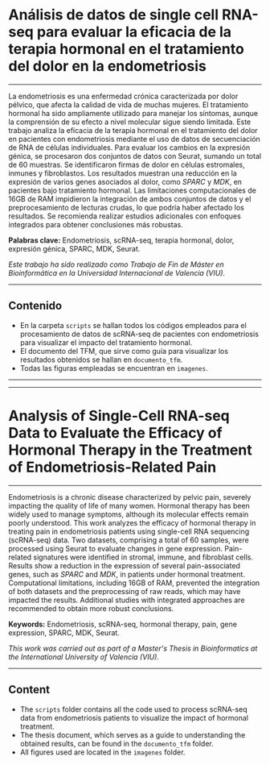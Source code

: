 # Análisis de datos de single cell RNA-seq para evaluar la eficacia de la terapia hormonal en el tratamiento del dolor en la endometriosis

-----------------
La endometriosis es una enfermedad crónica caracterizada por dolor pélvico, que afecta la calidad de vida de muchas mujeres. El tratamiento hormonal ha sido ampliamente utilizado para manejar los síntomas, aunque la comprensión de su efecto a nivel molecular sigue siendo limitada. Este trabajo analiza la eficacia de la terapia hormonal en el tratamiento del dolor en pacientes con endometriosis mediante el uso de datos de secuenciación de RNA de células individuales. Para evaluar los cambios en la expresión génica, se procesaron dos conjuntos de datos con Seurat, sumando un total de 60 muestras. Se identificaron firmas de dolor en células estromales, inmunes y fibroblastos. Los resultados muestran una reducción en la expresión de varios genes asociados al dolor, como *SPARC* y *MDK*, en pacientes bajo tratamiento hormonal. Las limitaciones computacionales de 16GB de RAM impidieron la integración de ambos conjuntos de datos y el preprocesamiento de lecturas crudas, lo que podría haber afectado los resultados. Se recomienda realizar estudios adicionales con enfoques integrados para obtener conclusiones más robustas.

**Palabras clave:** Endometriosis, scRNA-seq, terapia hormonal, dolor, expresión génica, SPARC, MDK, Seurat.

*Este trabajo ha sido realizado como Trabajo de Fin de Máster en Bioinformática en la Universidad Internacional de Valencia (VIU).*

--------------

## Contenido
- En la carpeta `scripts` se hallan todos los códigos empleados para el procesamiento de datos de scRNA-seq de pacientes con endometriosis para visualizar el impacto del tratamiento hormonal.
- El documento del TFM, que sirve como guía para visualizar los resultados obtenidos se hallan en `documento_tfm`.
- Todas las figuras empleadas se encuentran en `imagenes`.

-----
----
# Analysis of Single-Cell RNA-seq Data to Evaluate the Efficacy of Hormonal Therapy in the Treatment of Endometriosis-Related Pain

-----------------
Endometriosis is a chronic disease characterized by pelvic pain, severely impacting the quality of life of many women. Hormonal therapy has been widely used to manage symptoms, although its molecular effects remain poorly understood. This work analyzes the efficacy of hormonal therapy in treating pain in endometriosis patients using single-cell RNA sequencing (scRNA-seq) data. Two datasets, comprising a total of 60 samples, were processed using Seurat to evaluate changes in gene expression. Pain-related signatures were identified in stromal, immune, and fibroblast cells. Results show a reduction in the expression of several pain-associated genes, such as *SPARC* and *MDK*, in patients under hormonal treatment. Computational limitations, including 16GB of RAM, prevented the integration of both datasets and the preprocessing of raw reads, which may have impacted the results. Additional studies with integrated approaches are recommended to obtain more robust conclusions.

**Keywords:** Endometriosis, scRNA-seq, hormonal therapy, pain, gene expression, SPARC, MDK, Seurat.

*This work was carried out as part of a Master's Thesis in Bioinformatics at the International University of Valencia (VIU).*

--------------

## Content
- The `scripts` folder contains all the code used to process scRNA-seq data from endometriosis patients to visualize the impact of hormonal treatment.
- The thesis document, which serves as a guide to understanding the obtained results, can be found in the `documento_tfm` folder.
- All figures used are located in the `imagenes` folder.